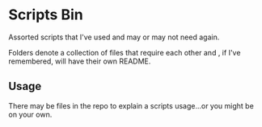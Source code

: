 # Scripts Bin

Assorted scripts that I've used and may or may not need again.

Folders denote a collection of files that require each other and , if I've remembered, will have their own README.

## Usage

There may be files in the repo to explain a scripts usage...or you might be on your own.
